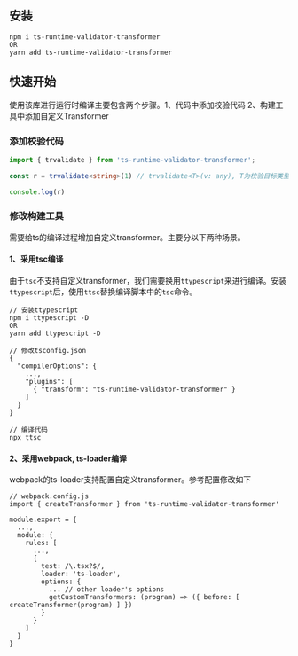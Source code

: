 ## 安装
```
npm i ts-runtime-validator-transformer
OR
yarn add ts-runtime-validator-transformer
```
## 快速开始
使用该库进行运行时编译主要包含两个步骤。1、代码中添加校验代码 2、构建工具中添加自定义Transformer
### 添加校验代码
```typescript
import { trvalidate } from 'ts-runtime-validator-transformer';

const r = trvalidate<string>(1) // trvalidate<T>(v: any), T为校验目标类型, v为校验值

console.log(r)
```

### 修改构建工具
需要给ts的编译过程增加自定义transformer。主要分以下两种场景。
#### 1、采用tsc编译

由于`tsc`不支持自定义transformer，我们需要换用`ttypescript`来进行编译。安装`ttypescript`后，使用`ttsc`替换编译脚本中的`tsc`命令。

```
// 安装ttypescript
npm i ttypescript -D
OR
yarn add ttypescript -D

// 修改tsconfig.json
{
  "compilerOptions": {
    ...,
    "plugins": [
      { "transform": "ts-runtime-validator-transformer" }
    ]
  }
}

// 编译代码
npx ttsc
```

#### 2、采用webpack, ts-loader编译
webpack的ts-loader支持配置自定义transformer。参考配置修改如下
```
// webpack.config.js
import { createTransformer } from 'ts-runtime-validator-transformer'

module.export = {
  ...,
  module: {
    rules: [
      ...,
      {
        test: /\.tsx?$/,
        loader: 'ts-loader',
        options: {
          ... // other loader's options
          getCustomTransformers: (program) => ({ before: [ createTransformer(program) ] })
        }
      }
    ]
  }
}
```